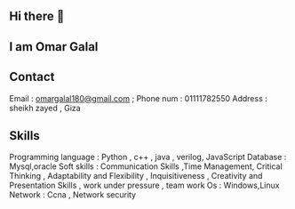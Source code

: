 ## Hi there 👋
## I am Omar Galal 


## Contact 
Email : omargalal180@gmail.com ;
Phone num : 01111782550
Address : sheikh zayed , Giza 
## Skills
Programming language : Python , c++ , java , verilog, JavaScript 
Database : Mysql,oracle
Soft skills : Communication Skills ,Time Management, Critical Thinking , Adaptability and Flexibility , Inquisitiveness , Creativity and Presentation Skills , work under pressure , team work
Os : Windows,Linux
Network : Ccna , Network security

<!--
**omargalal255/omargalal255** is a ✨ _special_ ✨ repository because its `README.md` (this file) appears on your GitHub profile.

Here are some ideas to get you started:

- 🔭 I’m currently working on ...
- 🌱 I’m currently learning ...
- 👯 I’m looking to collaborate on ...
- 🤔 I’m looking for help with ...
- 💬 Ask me about ...
- 📫 How to reach me: ...
- 😄 Pronouns: ...
- ⚡ Fun fact: ...
-->
